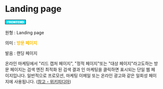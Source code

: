 <d-title>

# Landing page

</d-title>

<d-label>

<d-inner>

![Frontend](../../2TAT1C/Label_Frontend.png)

</d-inner>

</d-label>

<d-origin>

원형 : Landing page

</d-origin>

<d-mean>

의미 : <span style="color:#FFBF00; font-weight:bold;">방문 페이지</span>

</d-mean>

<d-pronunciation>

발음 : 랜딩 페이지

</d-pronunciation>

<d-content>

온라인 마케팅에서 "리드 캡처 페이지", "정적 페이지"또는 "대상 페이지"라고도하는 방문 페이지는 검색 엔진 최적화 된 검색 결과 인 마케팅을 클릭하면 표시되는 단일 웹 페이지입니다.
일반적으로 프로모션, 마케팅 이메일 또는 온라인 광고와 같은 일회성 페이지에 사용됩니다.
([참고 - 위키피디아](https://en.wikipedia.org/wiki/Landing_page))

</d-content>
